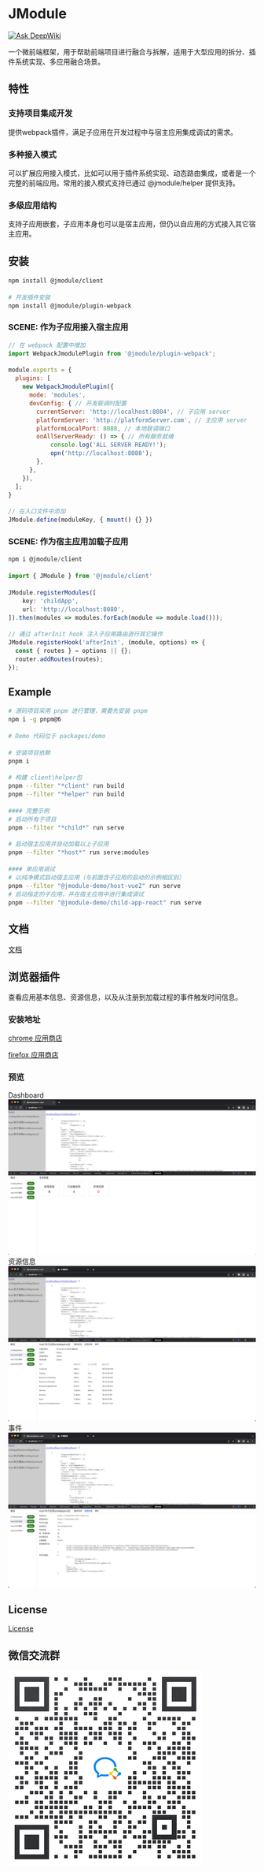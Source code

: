 # JModule 

[![Ask DeepWiki](https://deepwiki.com/badge.svg)](https://deepwiki.com/jd-opensource/jmodule)


一个微前端框架，用于帮助前端项目进行融合与拆解，适用于大型应用的拆分、插件系统实现、多应用融合场景。


## 特性
### 支持项目集成开发
提供webpack插件，满足子应用在开发过程中与宿主应用集成调试的需求。

### 多种接入模式
可以扩展应用接入模式，比如可以用于插件系统实现、动态路由集成，或者是一个完整的前端应用。常用的接入模式支持已通过 @jmodule/helper 提供支持。

### 多级应用结构
支持子应用嵌套，子应用本身也可以是宿主应用，但仍以自应用的方式接入其它宿主应用。

## 安装

```bash
npm install @jmodule/client

# 开发插件安装
npm install @jmodule/plugin-webpack
```
### SCENE: 作为子应用接入宿主应用
```javascript
// 在 webpack 配置中增加
import WebpackJmodulePlugin from '@jmodule/plugin-webpack';

module.exports = {
  plugins: [
    new WebpackJmodulePlugin({
      mode: 'modules',
      devConfig: { // 开发联调时配置
        currentServer: 'http://localhost:8084', // 子应用 server
        platformServer: 'http://platformServer.com', // 主应用 server
        platformLocalPort: 8088, // 本地联调端口
        onAllServerReady: () => { // 所有服务就绪
            console.log('ALL SERVER READY!');
            opn('http://localhost:8088');
        },
      },
    }),
  ];
}

// 在入口文件中添加
JModule.define(moduleKey, { mount() {} })
```

### SCENE: 作为宿主应用加载子应用
```javascript
npm i @jmodule/client

import { JModule } from '@jmodule/client'

JModule.registerModules([
    key: 'childApp',
    url: 'http://localhost:8080',
]).then(modules => modules.forEach(module => module.load()));

// 通过 afterInit hook 注入子应用路由进行其它操作
JModule.registerHook('afterInit', (module, options) => {
  const { routes } = options || {};
  router.addRoutes(routes);
});

```

## Example
```bash
# 源码项目采用 pnpm 进行管理，需要先安装 pnpm
npm i -g pnpm@6

# Demo 代码位于 packages/demo

# 安装项目依赖
pnpm i

# 构建 client\helper包
pnpm --filter "*client" run build
pnpm --filter "*helper" run build

#### 完整示例
# 启动所有子项目
pnpm --filter "*child*" run serve

# 启动宿主应用并自动加载以上子应用
pnpm --filter "*host*" run serve:modules

#### 单应用调试
# 以纯净模式启动宿主应用（与前面含子应用的启动的示例相区别）
pnpm --filter "@jmodule-demo/host-vue2" run serve
# 启动指定的子应用，并在宿主应用中进行集成调试
pnpm --filter "@jmodule-demo/child-app-react" run serve
```

## 文档  
[文档](https://jmodule.jd.com)


## 浏览器插件

查看应用基本信息、资源信息，以及从注册到加载过程的事件触发时间信息。

### 安装地址
[chrome 应用商店](https://chrome.google.com/webstore/detail/jmodule-devtool/egoehonhiiogmmcdjaaakbpmnahcjgpd?hl=zh-CN)

[firefox 应用商店](https://addons.mozilla.org/zh-CN/firefox/addon/jmodule-devtool/?utm_source=addons.mozilla.org&utm_medium=referral&utm_content=search)

### 预览
Dashboard
![Dashboard](./packages/devtool/media/preview1@2x.png)
资源信息
![资源信息](./packages/devtool/media/preview2@2x.png)
事件
![事件](./packages/devtool/media/preview3@2x.png)


## License
[License](LICENSE)

## 微信交流群
![京东行云开源交流群](./assets/weixin-group.png)

